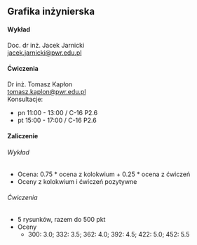 ## Grafika inżynierska

#### Wykład
Doc. dr inż. Jacek Jarnicki  
jacek.jarnicki@pwr.edu.pl

#### Ćwiczenia
Dr inż. Tomasz Kapłon  
tomasz.kaplon@pwr.edu.pl  
Konsultacje:
* pn 11:00 - 13:00 / C-16 P2.6
* pt 15:00 - 17:00 / C-16 P2.6

#### Zaliczenie
###### Wykład
* Ocena: 0.75 * ocena z kolokwium + 0.25 * ocena z ćwiczeń
* Oceny z kolokwium i ćwiczeń pozytywne

###### Ćwiczenia
* 5 rysunków, razem do 500 pkt
* Oceny
	* 300: 3.0; 332: 3.5; 362: 4.0; 392: 4.5; 422: 5.0; 452: 5.5
